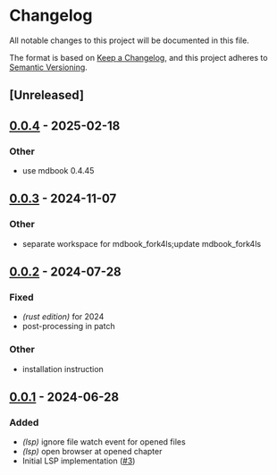 # Changelog
All notable changes to this project will be documented in this file.

The format is based on [Keep a Changelog](https://keepachangelog.com/en/1.0.0/),
and this project adheres to [Semantic Versioning](https://semver.org/spec/v2.0.0.html).

## [Unreleased]

## [0.0.4](https://github.com/SichangHe/mdbook_ls/compare/mdbook_ls-v0.0.3...mdbook_ls-v0.0.4) - 2025-02-18

### Other

- use mdbook 0.4.45

## [0.0.3](https://github.com/SichangHe/mdbook_ls/compare/mdbook_ls-v0.0.2...mdbook_ls-v0.0.3) - 2024-11-07

### Other

- separate workspace for mdbook_fork4ls;update mdbook_fork4ls

## [0.0.2](https://github.com/SichangHe/mdbook_ls/compare/mdbook_ls-v0.0.1...mdbook_ls-v0.0.2) - 2024-07-28

### Fixed
- *(rust edition)* for 2024
- post-processing in patch

### Other
- installation instruction

## [0.0.1](https://github.com/SichangHe/mdbook_ls/compare/mdbook_ls-v0.0.0...mdbook_ls-v0.0.1) - 2024-06-28

### Added
- *(lsp)* ignore file watch event for opened files
- *(lsp)* open browser at opened chapter
- Initial LSP implementation ([#3](https://github.com/SichangHe/mdbook_ls/pull/3))
